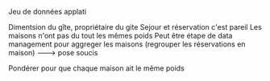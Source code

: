 
Jeu de données applati

Dimentsion du gîte, propriétaire du gite Sejour et réservation c'est pareil Les maisons n'ont pas du tout les mêmes poids Peut être étape de data management pour aggreger les maisons (regrouper les réservations en maison) ---\> pose soucis

Pondérer pour que chaque maison ait le même poids